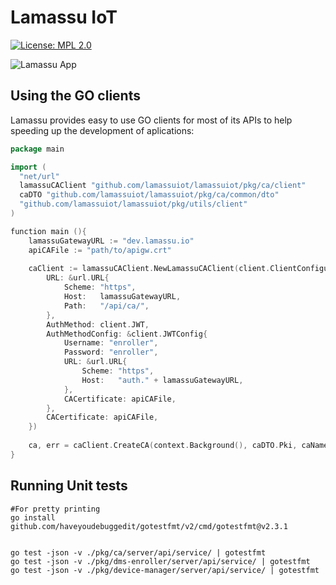 Lamassu IoT
===================
[![License: MPL 2.0](https://img.shields.io/badge/License-MPL%202.0-blue.svg)](http://www.mozilla.org/MPL/2.0/index.txt)

<img src="https://www.lamassu.io/assets/brand/lamassu-brand.png" alt="Lamassu App" title="Lamassu" />

## Using the GO clients

Lamassu provides easy to use GO clients for most of its APIs to help speeding up the development of aplications:

```go
package main

import (
  "net/url"
  lamassuCAClient "github.com/lamassuiot/lamassuiot/pkg/ca/client"
  caDTO "github.com/lamassuiot/lamassuiot/pkg/ca/common/dto"
  "github.com/lamassuiot/lamassuiot/pkg/utils/client"
)

function main (){
    lamassuGatewayURL := "dev.lamassu.io"
    apiCAFile := "path/to/apigw.crt"
    
    caClient := lamassuCAClient.NewLamassuCAClient(client.ClientConfiguration{
		URL: &url.URL{
			Scheme: "https",
			Host:   lamassuGatewayURL,
			Path:   "/api/ca/",
		},
		AuthMethod: client.JWT,
		AuthMethodConfig: &client.JWTConfig{
			Username: "enroller",
			Password: "enroller",
			URL: &url.URL{
				Scheme: "https",
				Host:   "auth." + lamassuGatewayURL,
			},
			CACertificate: apiCAFile,
		},
		CACertificate: apiCAFile,
	})
    
    ca, err = caClient.CreateCA(context.Background(), caDTO.Pki, caName, caDTO.PrivateKeyMetadata{KeyType: "rsa", KeyBits: 2048}, caDTO.Subject{CN: caName}, 365*time.Hour, 30*time.Hour)
}


```


## Running Unit tests

```
#For pretty printing
go install github.com/haveyoudebuggedit/gotestfmt/v2/cmd/gotestfmt@v2.3.1


go test -json -v ./pkg/ca/server/api/service/ | gotestfmt
go test -json -v ./pkg/dms-enroller/server/api/service/ | gotestfmt
go test -json -v ./pkg/device-manager/server/api/service/ | gotestfmt
```
